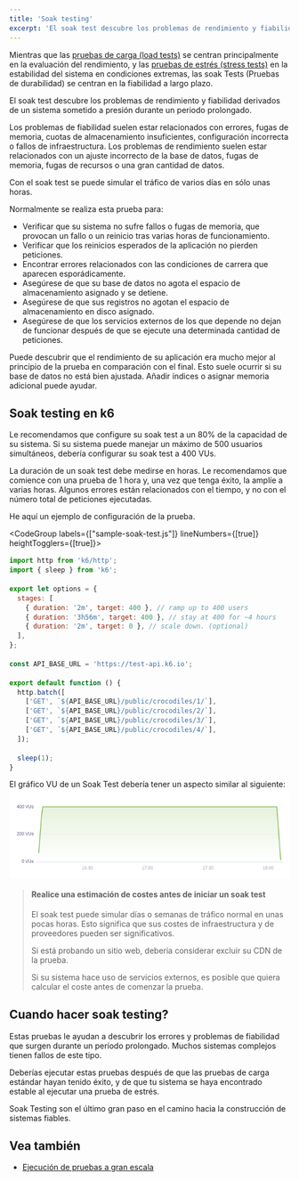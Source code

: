```yaml
---
title: 'Soak testing'
excerpt: 'El soak test descubre los problemas de rendimiento y fiabilidad derivados de un sistema sometido a presión durante un periodo prolongado.'
---
```


Mientras que las [pruebas de carga (load tests)](/test-types/load-testing) se centran principalmente en la evaluación del rendimiento, y las [pruebas de estrés (stress tests)](/test-types/stress-testing) en la estabilidad del sistema en condiciones extremas, las soak Tests (Pruebas de durabilidad) se centran en la fiabilidad a largo plazo.

El soak test descubre los problemas de rendimiento y fiabilidad derivados de un sistema sometido a presión durante un periodo prolongado.

Los problemas de fiabilidad suelen estar relacionados con errores, fugas de memoria, cuotas de almacenamiento insuficientes, configuración incorrecta o fallos de infraestructura. Los problemas de rendimiento suelen estar relacionados con un ajuste incorrecto de la base de datos, fugas de memoria, fugas de recursos o una gran cantidad de datos.

Con el soak test se puede simular el tráfico de varios días en sólo unas horas.

Normalmente se realiza esta prueba para:

- Verificar que su sistema no sufre fallos o fugas de memoria, que provocan un fallo o un reinicio tras varias horas de funcionamiento.
- Verificar que los reinicios esperados de la aplicación no pierden peticiones.
- Encontrar errores relacionados con las condiciones de carrera que aparecen esporádicamente.
- Asegúrese de que su base de datos no agota el espacio de almacenamiento asignado y se detiene.
- Asegúrese de que sus registros no agotan el espacio de almacenamiento en disco asignado.
- Asegúrese de que los servicios externos de los que depende no dejan de funcionar después de que se ejecute una determinada cantidad de peticiones.

Puede descubrir que el rendimiento de su aplicación era mucho mejor al principio de la prueba en comparación con el final. Esto suele ocurrir si su base de datos no está bien ajustada. Añadir índices o asignar memoria adicional puede ayudar.


## Soak testing en k6

Le recomendamos que configure su soak test a un 80% de la capacidad de su sistema. Si su sistema puede manejar un máximo de 500 usuarios simultáneos, debería configurar su soak test a 400 VUs.

La duración de un soak test debe medirse en horas. Le recomendamos que comience con una prueba de 1 hora y, una vez que tenga éxito, la amplíe a varias horas. Algunos errores están relacionados con el tiempo, y no con el número total de peticiones ejecutadas.

He aquí un ejemplo de configuración de la prueba.


<CodeGroup labels={["sample-soak-test.js"]} lineNumbers={[true]} heightTogglers={[true]}>

```javascript
import http from 'k6/http';
import { sleep } from 'k6';

export let options = {
  stages: [
    { duration: '2m', target: 400 }, // ramp up to 400 users
    { duration: '3h56m', target: 400 }, // stay at 400 for ~4 hours
    { duration: '2m', target: 0 }, // scale down. (optional)
  ],
};

const API_BASE_URL = 'https://test-api.k6.io';

export default function () {
  http.batch([
    ['GET', `${API_BASE_URL}/public/crocodiles/1/`],
    ['GET', `${API_BASE_URL}/public/crocodiles/2/`],
    ['GET', `${API_BASE_URL}/public/crocodiles/3/`],
    ['GET', `${API_BASE_URL}/public/crocodiles/4/`],
  ]);

  sleep(1);
}
```

</CodeGroup>

El gráfico VU de un Soak Test debería tener un aspecto similar al siguiente:
![Soak Test Configuration](./images/soak-test.png)

<Blockquote mod="warning">

#### Realice una estimación de costes antes de iniciar un soak test

El soak test puede simular días o semanas de tráfico normal en unas pocas horas. Esto significa que sus costes de infraestructura y de proveedores pueden ser significativos.

Si está probando un sitio web, debería considerar excluir su CDN de la prueba.

Si su sistema hace uso de servicios externos, es posible que quiera calcular el coste antes de comenzar la prueba.

</Blockquote>

## Cuando hacer soak testing?

Estas pruebas le ayudan a descubrir los errores y problemas de fiabilidad que surgen durante un período prolongado. Muchos sistemas complejos tienen fallos de este tipo.

Deberías ejecutar estas pruebas después de que las pruebas de carga estándar hayan tenido éxito, y de que tu sistema se haya encontrado estable al ejecutar una prueba de estrés.

Soak Testing son el último gran paso en el camino hacia la construcción de sistemas fiables.


## Vea también

- [Ejecución de pruebas a gran escala](/testing-guides/running-large-tests)